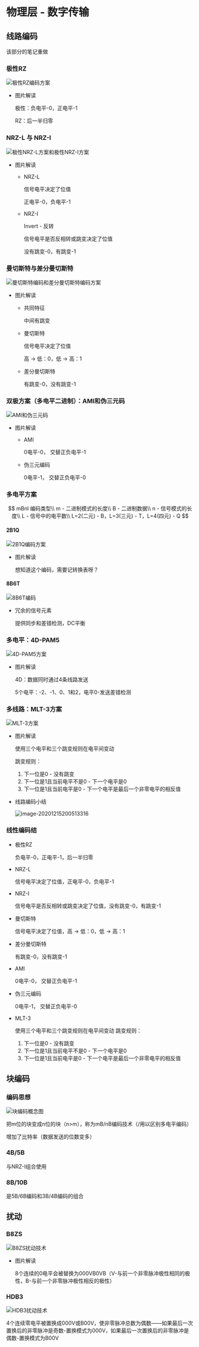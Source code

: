 

# 物理层 - 数字传输

## 线路编码

该部分的笔记重做

### 极性RZ

![极性RZ编码方案](https://gitee.com/twilight_h_1184651848/pic-go-img/raw/master/computerNetworks/digitalTransmission/20201215162002.png)

- 图片解读

  极性：负电平-0，正电平-1

  RZ：后一半归零

### NRZ-L 与 NRZ-I

![极性NRZ-L方案和极性NRZ-I方案](https://gitee.com/twilight_h_1184651848/pic-go-img/raw/master/computerNetworks/digitalTransmission/20201215161017.png)

- 图片解读

  + NRZ-L 

    信号电平决定了位值
  
    正电平-0，负电平-1
  
  + NRZ-I
  
    Invert - 反转
  
    信号电平是否反相转或跳变决定了位值
    
    没有跳变-0，有跳变-1

### 曼切斯特与差分曼切斯特

![曼切斯特编码和差分曼切斯特编码方案](https://gitee.com/twilight_h_1184651848/pic-go-img/raw/master/computerNetworks/digitalTransmission/20201215162431.png)

- 图片解读

  + 共同特征

    中间有跳变

  + 曼切斯特

    信号电平决定了位值

    高 $\to$ 低：0，低 $\to$ 高：1

  + 差分曼切斯特

    有跳变-0，没有跳变-1

### 双极方案（多电平二进制）：AMI和伪三元码

![AMI和伪三元码](https://gitee.com/twilight_h_1184651848/pic-go-img/raw/master/computerNetworks/digitalTransmission/20201215163027.png)

- 图片解读

  + AMI

    0电平-0， 交替正负电平-1

  + 伪三元编码

    0电平-1， 交替正负电平-0

### 多电平方案

$$
mBnl 编码类型\\
m - 二进制模式的长度\\
B - 二进制数据\\
n - 信号模式的长度\\
L - 信号中的电平数\\
L=2(二元) - B，L=3(三元) - T，L=4(四元) - Q
$$

#### 2B1Q

![2B1Q编码方案](https://gitee.com/twilight_h_1184651848/pic-go-img/raw/master/computerNetworks/digitalTransmission/20201215164344.png)

- 图片解读

  想知道这个编码，需要记转换表呀？

#### 8B6T

![8B6T编码](https://gitee.com/twilight_h_1184651848/pic-go-img/raw/master/computerNetworks/digitalTransmission/20201215200319.png)

- 冗余的信号元素

  提供同步和差错检测，DC平衡

### 多电平：4D-PAM5

![4D-PAM5方案](https://gitee.com/twilight_h_1184651848/pic-go-img/raw/master/computerNetworks/digitalTransmission/20201215165426.png)

- 图片解读

  4D：数据同时通过4条线路发送

  5个电平：-2、-1、0、1和2，电平0-发送差错检测

### 多线路：MLT-3方案

![MLT-3方案](https://gitee.com/twilight_h_1184651848/pic-go-img/raw/master/computerNetworks/digitalTransmission/20201215172629.png)

- 图片解读

  使用三个电平和三个跳变规则在电平间变动

  跳变规则：

    1. 下一位是0 - 没有跳变
    2. 下一位是1且当前电平不是0 - 下一个电平是0
    3. 下一位是1且当前电平是0 - 下一个电平是最后一个非零电平的相反值

- 线路编码小结

  ![image-20201215200513316](https://gitee.com/twilight_h_1184651848/pic-go-img/raw/master/computerNetworks/digitalTransmission/20201215200514.png)

### 线性编码结

- 极性RZ

  负电平-0，正电平-1，后一半归零

- NRZ-L

  信号电平决定了位值，正电平-0，负电平-1

- NRZ-I

  信号电平是否反相转或跳变决定了位值，没有跳变-0，有跳变-1

- 曼切斯特

  信号电平决定了位值，高 $\to$ 低：0，低 $\to$ 高：1

- 差分曼切斯特

  有跳变-0，没有跳变-1

- AMI

  0电平-0， 交替正负电平-1

- 伪三元编码

  0电平-1， 交替正负电平-0

- MLT-3

  使用三个电平和三个跳变规则在电平间变动
  跳变规则：
  
    1. 下一位是0 - 没有跳变
    2. 下一位是1且当前电平不是0 - 下一个电平是0
    3. 下一位是1且当前电平是0 - 下一个电平是最后一个非零电平的相反值

## 块编码

### 编码思想

![块编码概念图](https://gitee.com/twilight_h_1184651848/pic-go-img/raw/master/computerNetworks/digitalTransmission/20201216122939.png)

把m位的块变成n位的块（n>m），称为mB/nB编码技术（/用以区别多电平编码）

增加了比特率（数据发送的位数变多）

### 4B/5B

与NRZ-I组合使用

### 8B/10B

是5B/6B编码和3B/4B编码的组合

## 扰动

### B8ZS

![B8ZS扰动技术](https://gitee.com/twilight_h_1184651848/pic-go-img/raw/master/computerNetworks/digitalTransmission/20201216170604.png)

- 图片解读

  8个连续的0电平会被替换为000VB0VB（V-与前一个非零脉冲极性相同的极性，B-与前一个非零脉冲极性相反的极性）

### HDB3

![HDB3扰动技术](https://gitee.com/twilight_h_1184651848/pic-go-img/raw/master/computerNetworks/digitalTransmission/20201216171136.png)

4个连续零电平被置换成000V或B00V，使非零脉冲总数为偶数——如果最后一次置换后的非零脉冲是奇数-置换模式为000V，如果最后一次置换后的非零脉冲是偶数-置换模式为B00V